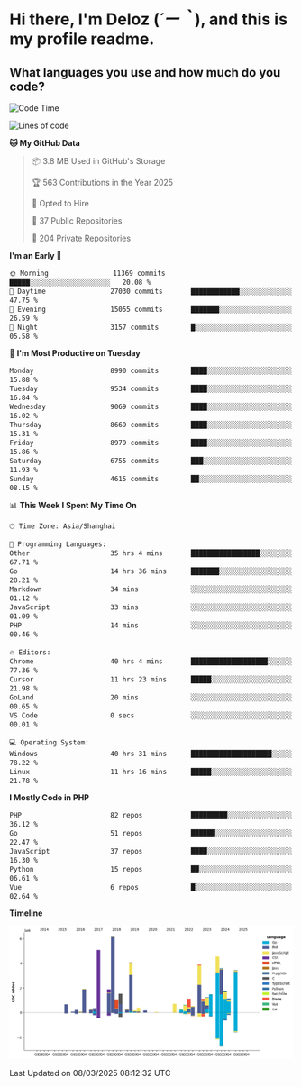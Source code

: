 # **Hi there, I'm Deloz (*´ー｀*), and this is my profile readme.**

## **What languages you use and how much do you code?**

<!--START_SECTION:waka-->
![Code Time](http://img.shields.io/badge/Code%20Time-5%2C849%20hrs%2015%20mins-blue)

![Lines of code](https://img.shields.io/badge/From%20Hello%20World%20I%27ve%20Written-49.8%20million%20lines%20of%20code-blue)

**🐱 My GitHub Data** 

> 📦 3.8 MB Used in GitHub's Storage 
 > 
> 🏆 563 Contributions in the Year 2025
 > 
> 💼 Opted to Hire
 > 
> 📜 37 Public Repositories 
 > 
> 🔑 204 Private Repositories 
 > 
**I'm an Early 🐤** 

```text
🌞 Morning                11369 commits       █████░░░░░░░░░░░░░░░░░░░░   20.08 % 
🌆 Daytime                27030 commits       ████████████░░░░░░░░░░░░░   47.75 % 
🌃 Evening                15055 commits       ███████░░░░░░░░░░░░░░░░░░   26.59 % 
🌙 Night                  3157 commits        █░░░░░░░░░░░░░░░░░░░░░░░░   05.58 % 
```
📅 **I'm Most Productive on Tuesday** 

```text
Monday                   8990 commits        ████░░░░░░░░░░░░░░░░░░░░░   15.88 % 
Tuesday                  9534 commits        ████░░░░░░░░░░░░░░░░░░░░░   16.84 % 
Wednesday                9069 commits        ████░░░░░░░░░░░░░░░░░░░░░   16.02 % 
Thursday                 8669 commits        ████░░░░░░░░░░░░░░░░░░░░░   15.31 % 
Friday                   8979 commits        ████░░░░░░░░░░░░░░░░░░░░░   15.86 % 
Saturday                 6755 commits        ███░░░░░░░░░░░░░░░░░░░░░░   11.93 % 
Sunday                   4615 commits        ██░░░░░░░░░░░░░░░░░░░░░░░   08.15 % 
```


📊 **This Week I Spent My Time On** 

```text
🕑︎ Time Zone: Asia/Shanghai

💬 Programming Languages: 
Other                    35 hrs 4 mins       █████████████████░░░░░░░░   67.71 % 
Go                       14 hrs 36 mins      ███████░░░░░░░░░░░░░░░░░░   28.21 % 
Markdown                 34 mins             ░░░░░░░░░░░░░░░░░░░░░░░░░   01.12 % 
JavaScript               33 mins             ░░░░░░░░░░░░░░░░░░░░░░░░░   01.09 % 
PHP                      14 mins             ░░░░░░░░░░░░░░░░░░░░░░░░░   00.46 % 

🔥 Editors: 
Chrome                   40 hrs 4 mins       ███████████████████░░░░░░   77.36 % 
Cursor                   11 hrs 23 mins      █████░░░░░░░░░░░░░░░░░░░░   21.98 % 
GoLand                   20 mins             ░░░░░░░░░░░░░░░░░░░░░░░░░   00.65 % 
VS Code                  0 secs              ░░░░░░░░░░░░░░░░░░░░░░░░░   00.01 % 

💻 Operating System: 
Windows                  40 hrs 31 mins      ████████████████████░░░░░   78.22 % 
Linux                    11 hrs 16 mins      █████░░░░░░░░░░░░░░░░░░░░   21.78 % 
```

**I Mostly Code in PHP** 

```text
PHP                      82 repos            █████████░░░░░░░░░░░░░░░░   36.12 % 
Go                       51 repos            ██████░░░░░░░░░░░░░░░░░░░   22.47 % 
JavaScript               37 repos            ████░░░░░░░░░░░░░░░░░░░░░   16.30 % 
Python                   15 repos            ██░░░░░░░░░░░░░░░░░░░░░░░   06.61 % 
Vue                      6 repos             █░░░░░░░░░░░░░░░░░░░░░░░░   02.64 % 
```



**Timeline**

![Lines of Code chart](https://raw.githubusercontent.com/deloz/deloz/main/assets/bar_graph.png)


 Last Updated on 08/03/2025 08:12:32 UTC
<!--END_SECTION:waka-->
